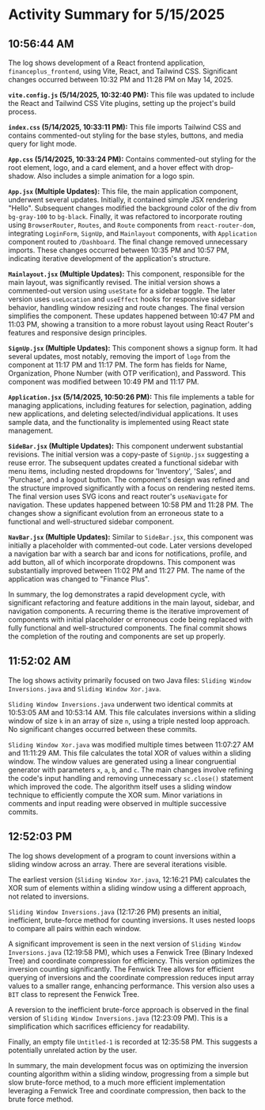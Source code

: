 # Activity Summary for 5/15/2025

## 10:56:44 AM
The log shows development of a React frontend application,  `financeplus_frontend`, using Vite, React, and Tailwind CSS.  Significant changes occurred between 10:32 PM and 11:28 PM on May 14, 2025.

**`vite.config.js` (5/14/2025, 10:32:40 PM):** This file was updated to include the React and Tailwind CSS Vite plugins, setting up the project's build process.

**`index.css` (5/14/2025, 10:33:11 PM):** This file imports Tailwind CSS and contains commented-out styling for the base styles, buttons, and media query for light mode.

**`App.css` (5/14/2025, 10:33:24 PM):** Contains commented-out styling for the root element, logo, and a card element, and a hover effect with drop-shadow. Also includes a simple animation for a logo spin.

**`App.jsx` (Multiple Updates):** This file, the main application component, underwent several updates.  Initially, it contained simple JSX rendering "Hello". Subsequent changes modified the background color of the div from `bg-gray-100` to `bg-black`. Finally, it was refactored to incorporate routing using `BrowserRouter`, `Routes`, and `Route` components from `react-router-dom`, integrating  `LoginForm`, `SignUp`, and `Mainlayout` components, with `Application` component routed to `/Dashboard`. The final change removed unnecessary imports.  These changes occurred between 10:35 PM and 10:57 PM, indicating iterative development of the application's structure.

**`Mainlayout.jsx` (Multiple Updates):** This component, responsible for the main layout, was significantly revised.  The initial version shows a commented-out version using `useState` for a sidebar toggle. The later version uses `useLocation` and `useEffect` hooks for responsive sidebar behavior, handling window resizing and route changes.  The final version simplifies the component. These updates happened between 10:47 PM and 11:03 PM, showing a transition to a more robust layout using React Router's features and responsive design principles.

**`SignUp.jsx` (Multiple Updates):** This component shows a signup form. It had several updates, most notably, removing the import of  `logo` from the component at 11:17 PM and 11:17 PM. The form has fields for Name, Organization, Phone Number (with OTP verification), and Password. This component was modified between 10:49 PM and 11:17 PM.

**`Application.jsx` (5/14/2025, 10:50:26 PM):** This file implements a table for managing applications, including features for selection, pagination, adding new applications, and deleting selected/individual applications. It uses sample data, and the functionality is implemented using React state management.

**`SideBar.jsx` (Multiple Updates):** This component underwent substantial revisions.  The initial version was a copy-paste of `SignUp.jsx` suggesting a reuse error. The subsequent updates created a functional sidebar with menu items, including nested dropdowns for 'Inventory', 'Sales', and 'Purchase', and a logout button. The component's design was refined and the structure improved significantly with a focus on rendering nested items. The final version uses SVG icons and react router's `useNavigate` for navigation. These updates happened between 10:58 PM and 11:28 PM. The changes show a significant evolution from an erroneous state to a functional and well-structured sidebar component.

**`NavBar.jsx` (Multiple Updates):** Similar to `SideBar.jsx`, this component was initially a placeholder with commented-out code. Later versions developed a navigation bar with a search bar and icons for notifications, profile, and add button, all of which incorporate dropdowns.  This component was substantially improved between 11:02 PM and 11:27 PM. The name of the application was changed to "Finance Plus".

In summary, the log demonstrates a rapid development cycle, with significant refactoring and feature additions in the main layout, sidebar, and navigation components.  A recurring theme is the iterative improvement of components with initial placeholder or erroneous code being replaced with fully functional and well-structured components. The final commit shows the completion of the routing and components are set up properly.


## 11:52:02 AM
The log shows activity primarily focused on two Java files: `Sliding Window Inversions.java` and `Sliding Window Xor.java`.

`Sliding Window Inversions.java` underwent two identical commits at 10:53:05 AM and 10:53:14 AM.  This file calculates inversions within a sliding window of size `k` in an array of size `n`,  using a triple nested loop approach.  No significant changes occurred between these commits.

`Sliding Window Xor.java` was modified multiple times between 11:07:27 AM and 11:11:29 AM.  This file calculates the total XOR of values within a sliding window. The window values are generated using a linear congruential generator with parameters `x`, `a`, `b`, and `c`. The main changes involve refining the code's input handling and removing unnecessary `sc.close()` statement which improved the code. The algorithm itself uses a sliding window technique to efficiently compute the XOR sum.  Minor variations in comments and input reading were observed in multiple successive commits.


## 12:52:03 PM
The log shows development of a program to count inversions within a sliding window across an array.  There are several iterations visible.


The earliest version (`Sliding Window Xor.java`, 12:16:21 PM) calculates the XOR sum of elements within a sliding window using a different approach, not related to inversions.


`Sliding Window Inversions.java` (12:17:26 PM) presents an initial, inefficient, brute-force method for counting inversions. It uses nested loops to compare all pairs within each window.


A significant improvement is seen in the next version of `Sliding Window Inversions.java` (12:19:58 PM),  which uses a Fenwick Tree (Binary Indexed Tree) and coordinate compression for efficiency. This version optimizes the inversion counting significantly.  The Fenwick Tree allows for efficient querying of inversions and the coordinate compression reduces input array values to a smaller range, enhancing performance.  This version also uses a `BIT` class to represent the Fenwick Tree.


A reversion to the inefficient brute-force approach is observed in the final version of `Sliding Window Inversions.java` (12:23:09 PM).  This is a simplification which sacrifices efficiency for readability.


Finally, an empty file `Untitled-1` is recorded at 12:35:58 PM.  This suggests a potentially unrelated action by the user.

In summary, the main development focus was on optimizing the inversion counting algorithm within a sliding window, progressing from a simple but slow brute-force method, to a much more efficient implementation leveraging a Fenwick Tree and coordinate compression, then back to the brute force method.
